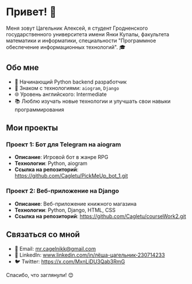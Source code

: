 # Привет! 👋

Меня зовут Цагельник Алексей, я студент Гродненского государственного университета имени Янки Купалы, факультета математики и информатики, специальности "Программное обеспечение информационных технологий". 🎓

## Обо мне

- 🌱 Начинающий Python backend разработчик
- 💼 Знаком с технологиями: `aiogram`, `Django`
- 🌐 Уровень английского: Intermediate
- 📚 Люблю изучать новые технологии и улучшать свои навыки программирования

## Мои проекты

### Проект 1: Бот для Telegram на aiogram
- **Описание**: Игровой бот в жанре RPG
- **Технологии**: Python, aiogram
- **Ссылка на репозиторий**: https://github.com/Cagletu/PickMeUp_bot_1.git

### Проект 2: Веб-приложение на Django
- **Описание**: Веб-приложение книжного магазина
- **Технологии**: Python, Django, HTML, CSS
- **Ссылка на репозиторий**: https://github.com/Cagletu/courseWork2.git

## Связаться со мной

- 📧 Email: mr.cagelnikk@gmail.com
- 💼 LinkedIn: www.linkedin.com/in/лёша-цагельник-230714233
- 🐦 Twitter: https://x.com/MxnLiDU3Qab3RmG

Спасибо, что заглянули! 😊

